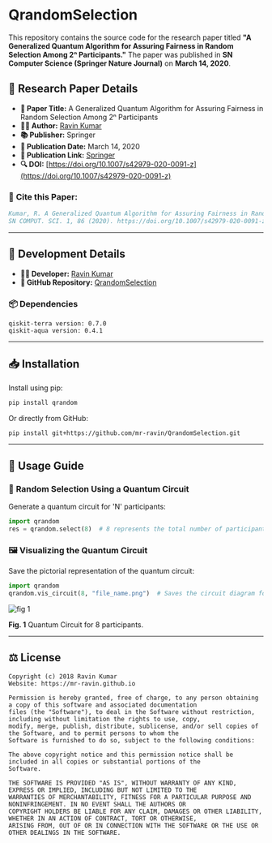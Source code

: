 # QrandomSelection

This repository contains the source code for the research paper titled **"A Generalized Quantum Algorithm for Assuring Fairness in Random Selection Among 2ⁿ Participants."** The paper was published in **SN Computer Science (Springer Nature Journal)** on **March 14, 2020**.

## 📜 **Research Paper Details**

- **📝 Paper Title:** A Generalized Quantum Algorithm for Assuring Fairness in Random Selection Among 2ⁿ Participants
- **👨‍💻 Author:** [Ravin Kumar](https://mr-ravin.github.io/)
- **📚 Publisher:** Springer
- **📅 Publication Date:** March 14, 2020
- **🔗 Publication Link:** [Springer](https://link.springer.com/article/10.1007/s42979-020-0091-z)
- **🔍 DOI:** [https://doi.org/10.1007/s42979-020-0091-z](https://doi.org/10.1007/s42979-020-0091-z)

### 📖 **Cite this Paper:**

```bibtex
Kumar, R. A Generalized Quantum Algorithm for Assuring Fairness in Random Selection Among 2N Participants.  
SN COMPUT. SCI. 1, 86 (2020). https://doi.org/10.1007/s42979-020-0091-z
```

---

## 🔧 **Development Details**

- **👨‍💻 Developer:** [Ravin Kumar](https://mr-ravin.github.io)
- **📂 GitHub Repository:** [QrandomSelection](https://github.com/mr-ravin/QrandomSelection)

### 📦 **Dependencies**

```
qiskit-terra version: 0.7.0
qiskit-aqua version: 0.4.1
```

---

## 📥 **Installation**

Install using pip:

```sh
pip install qrandom
```

Or directly from GitHub:

```sh
pip install git+https://github.com/mr-ravin/QrandomSelection.git
```

---

## 🚀 **Usage Guide**

### 🎲 **Random Selection Using a Quantum Circuit**

Generate a quantum circuit for 'N' participants:

```python
import qrandom
res = qrandom.select(8)  # 8 represents the total number of participants.
```

### 🖼 **Visualizing the Quantum Circuit**

Save the pictorial representation of the quantum circuit:

```python
import qrandom
qrandom.vis_circuit(8, "file_name.png")  # Saves the circuit diagram for 8 participants as file_name.png
```

![fig 1](quantum_circuit.png)

**Fig. 1** Quantum Circuit for 8 participants.

---

## ⚖️ **License**

```text
Copyright (c) 2018 Ravin Kumar
Website: https://mr-ravin.github.io

Permission is hereby granted, free of charge, to any person obtaining a copy of this software and associated documentation 
files (the "Software"), to deal in the Software without restriction, including without limitation the rights to use, copy, 
modify, merge, publish, distribute, sublicense, and/or sell copies of the Software, and to permit persons to whom the 
Software is furnished to do so, subject to the following conditions:

The above copyright notice and this permission notice shall be included in all copies or substantial portions of the 
Software.

THE SOFTWARE IS PROVIDED "AS IS", WITHOUT WARRANTY OF ANY KIND, EXPRESS OR IMPLIED, INCLUDING BUT NOT LIMITED TO THE 
WARRANTIES OF MERCHANTABILITY, FITNESS FOR A PARTICULAR PURPOSE AND NONINFRINGEMENT. IN NO EVENT SHALL THE AUTHORS OR 
COPYRIGHT HOLDERS BE LIABLE FOR ANY CLAIM, DAMAGES OR OTHER LIABILITY, WHETHER IN AN ACTION OF CONTRACT, TORT OR OTHERWISE, 
ARISING FROM, OUT OF OR IN CONNECTION WITH THE SOFTWARE OR THE USE OR OTHER DEALINGS IN THE SOFTWARE.
```

